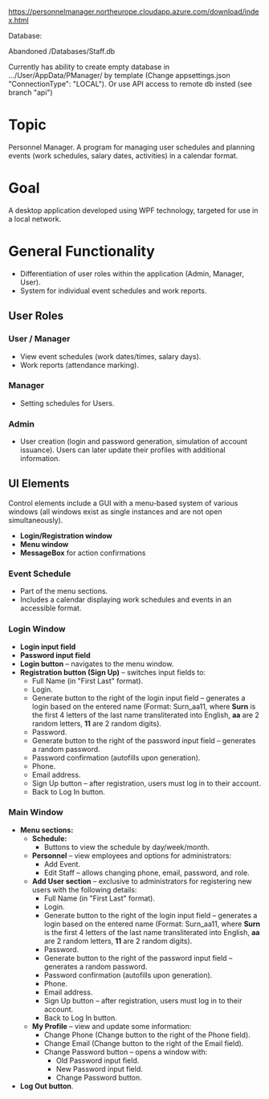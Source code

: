 https://personnelmanager.northeurope.cloudapp.azure.com/download/index.html

Database:

Abandoned /Databases/Staff.db

Currently has ability to create empty database in .../User/AppData/PManager/ by template (Change appsettings.json "ConnectionType": "LOCAL").
Or use API access to remote db insted (see branch "api")

# Topic  
Personnel Manager. A program for managing user schedules and planning events (work schedules, salary dates, activities) in a calendar format.

# Goal  
A desktop application developed using WPF technology, targeted for use in a local network.

# General Functionality  
+ Differentiation of user roles within the application (Admin, Manager, User).  
+ System for individual event schedules and work reports.  

## User Roles  

### User / Manager  
+ View event schedules (work dates/times, salary days).  
+ Work reports (attendance marking).  

### Manager  
+ Setting schedules for Users.  

### Admin  
+ User creation (login and password generation, simulation of account issuance). Users can later update their profiles with additional information.  

## UI Elements  
Control elements include a GUI with a menu-based system of various windows (all windows exist as single instances and are not open simultaneously).  

+ **Login/Registration window**  
+ **Menu window**  
+ **MessageBox** for action confirmations  

### Event Schedule  
+ Part of the menu sections.  
+ Includes a calendar displaying work schedules and events in an accessible format.  

### Login Window  
+ **Login input field**  
+ **Password input field**  
+ **Login button** – navigates to the menu window.  
+ **Registration button (Sign Up)** – switches input fields to:  
    + Full Name (in "First Last" format).  
    + Login.  
    + Generate button to the right of the login input field – generates a login based on the entered name (Format: Surn_aa11, where **Surn** is the first 4 letters of the last name transliterated into English, **aa** are 2 random letters, **11** are 2 random digits).  
    + Password.  
    + Generate button to the right of the password input field – generates a random password.  
    + Password confirmation (autofills upon generation).  
    + Phone.  
    + Email address.  
    + Sign Up button – after registration, users must log in to their account.  
    + Back to Log In button.  

### Main Window  
+ **Menu sections:**  
    + **Schedule:**  
        + Buttons to view the schedule by day/week/month.  
    + **Personnel** – view employees and options for administrators:  
        + Add Event.  
        + Edit Staff – allows changing phone, email, password, and role.  
    + **Add User section** – exclusive to administrators for registering new users with the following details:  
        + Full Name (in "First Last" format).  
        + Login.  
        + Generate button to the right of the login input field – generates a login based on the entered name (Format: Surn_aa11, where **Surn** is the first 4 letters of the last name transliterated into English, **aa** are 2 random letters, **11** are 2 random digits).  
        + Password.  
        + Generate button to the right of the password input field – generates a random password.  
        + Password confirmation (autofills upon generation).  
        + Phone.  
        + Email address.  
        + Sign Up button – after registration, users must log in to their account.  
        + Back to Log In button.  
    + **My Profile** – view and update some information:  
        + Change Phone (Change button to the right of the Phone field).  
        + Change Email (Change button to the right of the Email field).  
        + Change Password button – opens a window with:  
            + Old Password input field.  
            + New Password input field.  
            + Change Password button.  
+ **Log Out button**.
